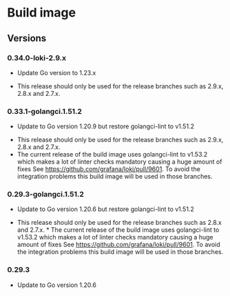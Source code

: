 # Build image

## Versions

### 0.34.0-loki-2.9.x

- Update Go version to 1.23.x

* This release should only be used for the release branches such as 2.9.x, 2.8.x and 2.7.x. 

### 0.33.1-golangci.1.51.2

- Update to Go version 1.20.9 but restore golangci-lint to v1.51.2

* This release should only be used for the release branches such as 2.9.x, 2.8.x and 2.7.x. 
* The current release of the build image uses golangci-lint to v1.53.2 which makes a lot of linter checks mandatory causing a huge amount of fixes See https://github.com/grafana/loki/pull/9601. To avoid the integration problems this build image will be used in those branches.

### 0.29.3-golangci.1.51.2

- Update to Go version 1.20.6 but restore golangci-lint to v1.51.2

* This release should only be used for the release branches such as 2.8.x and 2.7.x. *
The current release of the build image uses golangci-lint to v1.53.2 which makes
a lot of linter checks mandatory causing a huge amount of fixes 
See https://github.com/grafana/loki/pull/9601. To avoid the integration problems this
build image will be used in those branches.

### 0.29.3

- Update to Go version 1.20.6
